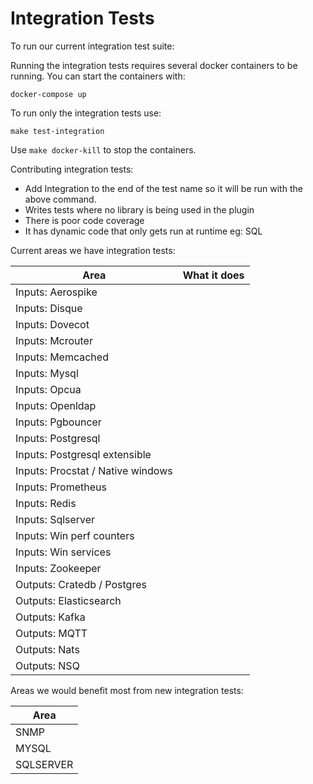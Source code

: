 # Integration Tests

To run our current integration test suite: 

Running the integration tests requires several docker containers to be
running.  You can start the containers with:
```
docker-compose up
```

To run only the integration tests use:

```
make test-integration
```

Use `make docker-kill` to stop the containers.

Contributing integration tests: 

- Add Integration to the end of the test name so it will be run with the above command.
- Writes tests where no library is being used in the plugin
- There is poor code coverage
- It has dynamic code that only gets run at runtime eg: SQL

Current areas we have integration tests: 

| Area                               | What it does                              |
|------------------------------------|-------------------------------------------|
| Inputs: Aerospike                  |                                           |
| Inputs: Disque                     |                                           |
| Inputs: Dovecot                    |                                           |                         
| Inputs: Mcrouter                   |                                           |                         
| Inputs: Memcached                  |                                           |                         
| Inputs: Mysql                      |                                           |                         
| Inputs: Opcua                      |                                           |                         
| Inputs: Openldap                   |                                           |                          
| Inputs: Pgbouncer                  |                                           |                         
| Inputs: Postgresql                 |                                           |                         
| Inputs: Postgresql extensible      |                                           |                          
| Inputs: Procstat / Native windows  |                                           |                           
| Inputs: Prometheus                 |                                           |                          
| Inputs: Redis                      |                                           |                          
| Inputs: Sqlserver                  |                                           |                         
| Inputs: Win perf counters          |                                           |                          
| Inputs: Win services               |                                           |                          
| Inputs: Zookeeper                  |                                           |                            
| Outputs: Cratedb / Postgres        |                                           |                          
| Outputs: Elasticsearch             |                                           |                          
| Outputs: Kafka                     |                                           |                          
| Outputs: MQTT                      |                                           |                          
| Outputs: Nats                      |                                           |                          
| Outputs: NSQ                       |                                           |                        

Areas we would benefit most from new integration tests:

| Area                               |
|------------------------------------|
|  SNMP                              |  
|  MYSQL                             |  
|  SQLSERVER                         |  
